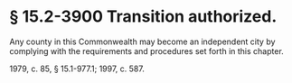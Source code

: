 # § 15.2-3900 Transition authorized.

<p>Any county in this Commonwealth may become an independent city by complying with the requirements and procedures set forth in this chapter.</p><p>1979, c. 85, § 15.1-977.1; 1997, c. 587.</p>